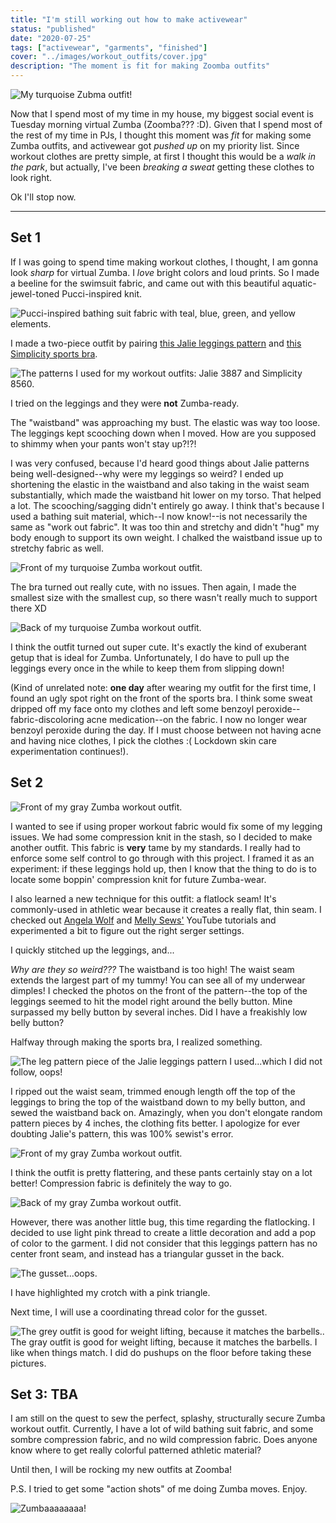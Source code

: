 ```yaml
---
title: "I'm still working out how to make activewear"
status: "published"
date: "2020-07-25"
tags: ["activewear", "garments", "finished"]
cover: "../images/workout_outfits/cover.jpg"
description: "The moment is fit for making Zoomba outfits"
---
```


![My turquoise Zubma outfit!](../images/workout_outfits/cover.jpg)

Now that I spend most of my time in my house, my biggest social event is Tuesday morning virtual Zumba (Zoomba??? :D). 
Given that I spend most of the rest of my time in PJs, I thought this moment was _fit_ for making some Zumba outfits, and activewear got _pushed up_ on my priority list. Since workout clothes are pretty simple, at first I thought this would be a _walk in the park_, but actually, I've been _breaking a sweat_ getting these clothes to look right. 

Ok I'll stop now. 

<hr endexcerpt="true"/>

## Set 1

If I was going to spend time making workout clothes, I thought, I am gonna look _sharp_ for virtual Zumba. 
I _love_ bright colors and loud prints. 
So I made a beeline for the swimsuit fabric, and came out with this beautiful aquatic-jewel-toned Pucci-inspired knit.

![Pucci-inspired bathing suit fabric with teal, blue, green, and yellow elements.](../images/workout_outfits/blue_fabric.jpg)

I made a two-piece outfit by pairing [this Jalie leggings pattern](https://jalie.com/3887-clara-high-waisted-leggings-sewing-pattern) and [this Simplicity sports bra](https://www.simplicity.com/simplicity-storefront-catalog/patterns/women/sportswear/simplicity-pattern-8560-misses-knit-sports-bras/). 

![The patterns I used for my workout outfits: Jalie 3887 and Simplicity 8560.](../images/workout_outfits/patterns.png)

I tried on the leggings and they were __not__ Zumba-ready.

The "waistband" was approaching my bust. 
The elastic was way too loose. 
The leggings kept scooching down when I moved.
How are you supposed to shimmy when your pants won't stay up?!?!

I was very confused, because I'd heard good things about Jalie patterns being well-designed--why were my leggings so weird? 
I ended up shortening the elastic in the waistband and also taking in the waist seam substantially, which made the waistband hit lower on my torso. 
That helped a lot. 
The scooching/sagging didn't entirely go away.
I think that's because I used a bathing suit material, which--I now know!--is not necessarily the same as "work out fabric". 
It was too thin and stretchy and didn't "hug" my body enough to support its own weight. 
I chalked the waistband issue up to stretchy fabric as well.

![Front of my turquoise Zumba workout outfit.](../images/workout_outfits/blue_front_2.jpg)

The bra turned out really cute, with no issues. 
Then again, I made the smallest size with the smallest cup, so there wasn't really much to support there XD


![Back of my turquoise Zumba workout outfit.](../images/workout_outfits/blue_back.jpg)

I think the outfit turned out super cute. 
It's exactly the kind of exuberant getup that is ideal for Zumba.
Unfortunately, I do have to pull up the leggings every once in the while to keep them from slipping down! 

(Kind of unrelated note: **one day** after wearing my outfit for the first time, I found an ugly spot right on the front of the sports bra. 
I think some sweat dripped off my face onto my clothes and left some benzoyl peroxide--fabric-discoloring acne medication--on the fabric.
I now no longer wear benzoyl peroxide during the day. 
If I must choose between not having acne and having nice clothes, I pick the clothes :( 
Lockdown skin care experimentation continues!).

## Set 2

![Front of my gray Zumba workout outfit.](../images/workout_outfits/grey_back_2.jpg)

I wanted to see if using proper workout fabric would fix some of my legging issues. 
We had some compression knit in the stash, so I decided to make another outfit.
This fabric is __very__ tame by my standards. 
I really had to enforce some self control to go through with this project.
I framed it as an experiment: if these leggings hold up, then I know that the thing to do is to locate some boppin' compression knit for future Zumba-wear.

I also learned a new technique for this outfit: a flatlock seam! 
It's commonly-used in athletic wear because it creates a really flat, thin seam.
I checked out [Angela Wolf](https://www.youtube.com/watch?v=vITyDS-4-nI) and [Melly Sews'](https://www.youtube.com/watch?v=y0h-iUgKdzk) YouTube tutorials and experimented a bit to figure out the right serger settings. 

I quickly stitched up the leggings, and...

_Why are they so weird???_ 
The waistband is too high! 
The waist seam extends the largest part of my tummy! 
You can see all of my underwear dimples! 
I checked the photos on the front of the pattern--the top of the leggings seemed to hit the model right around the belly button.
Mine surpassed my belly button by several inches. 
Did I have a freakishly low belly button?

Halfway through making the sports bra, I realized something.

![The leg pattern piece of the Jalie leggings pattern I used...which I did not follow, oops!](../images/workout_outfits/jali_wrong_line.jpg)

I ripped out the waist seam, trimmed enough length off the top of the leggings to bring the top of the waistband down to my belly button, and sewed the waistband back on.
Amazingly, when you don't elongate random pattern pieces by 4 inches, the clothing fits better.
I apologize for ever doubting Jalie's pattern, this was 100% sewist's error.

![Front of my gray Zumba workout outfit.](../images/workout_outfits/grey_front.jpg)

I think the outfit is pretty flattering, and these pants certainly stay on a lot better! 
Compression fabric is definitely the way to go.

![Back of my gray Zumba workout outfit.](../images/workout_outfits/grey_back.jpg)

However, there was another little bug, this time regarding the flatlocking. 
I decided to use light pink thread to create a little decoration and add a pop of color to the garment.
I did not consider that this leggings pattern has no center front seam, and instead has a triangular gusset in the back.

![The gusset...oops.](../images/workout_outfits/triangle_crotch.jpg)

I have highlighted my crotch with a pink triangle.

Next time, I will use a coordinating thread color for the gusset.

![The grey outfit is good for weight lifting, because it matches the barbells..
The gray outfit is good for weight lifting, because it matches the barbells. I like when things match. I did do pushups on the floor before taking these pictures.
](../images/workout_outfits/grey_barbell.jpg)


## Set 3: TBA

I am still on the quest to sew the perfect, splashy, structurally secure Zumba workout outfit.
Currently, I have a lot of wild bathing suit fabric, and some sombre compression fabric, and no wild compression fabric. 
Does anyone know where to get really colorful patterned athletic material? 

Until then, I will be rocking my new outfits at Zoomba!

P.S. I tried to get some "action shots" of me doing Zumba moves. Enjoy.

![Zumbaaaaaaaa!](../images/workout_outfits/zumba_collage_3.jpg)

